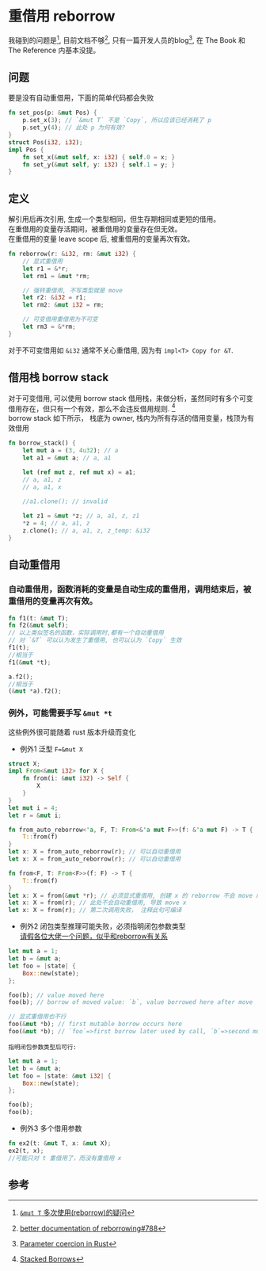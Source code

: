 # 重借用 reborrow

我碰到的问题是[^1], 目前文档不够[^2], 只有一篇开发人员的blog[^3], 在 The Book 和 The Reference 内基本没提。

## 问题
要是没有自动重借用，下面的简单代码都会失败
```rust
fn set_pos(p: &mut Pos) {
    p.set_x(3); // `&mut T` 不是 `Copy`, 所以应该已经消耗了 p
    p.set_y(4); // 此处 p 为何有效?
}
struct Pos(i32, i32);
impl Pos {
    fn set_x(&mut self, x: i32) { self.0 = x; }
    fn set_y(&mut self, y: i32) { self.1 = y; }
}
```

## 定义
解引用后再次引用, 生成一个类型相同，但生存期相同或更短的借用。  
在重借用的变量存活期间，被重借用的变量存在但无效。  
在重借用的变量 leave scope 后, 被重借用的变量再次有效。  
```rust
fn reborrow(r: &i32, rm: &mut i32) {
    // 显式重借用
    let r1 = &*r;
    let rm1 = &mut *rm;

    // 强转重借用, 不写类型就是 move
    let r2: &i32 = r1;
    let rm2: &mut i32 = rm;

    // 可变借用重借用为不可变
    let rm3 = &*rm;
}
```
对于不可变借用如 `&i32` 通常不关心重借用, 因为有 `impl<T> Copy for &T`.  

## 借用栈 borrow stack
对于可变借用, 可以使用 borrow stack 借用栈，来做分析，虽然同时有多个可变借用存在，但只有一个有效，那么不会违反借用规则. [^4]  
borrow stack 如下所示， 栈底为 owner, 栈内为所有存活的借用变量，栈顶为有效借用
```rust
fn borrow_stack() {
    let mut a = (3, 4u32); // a
    let a1 = &mut a; // a, a1

    let (ref mut z, ref mut x) = a1;
    // a, a1, z
    // a, a1, x

    //a1.clone(); // invalid
    
    let z1 = &mut *z; // a, a1, z, z1
    *z = 4; // a, a1, z
    z.clone(); // a, a1, z, z_temp: &i32
}
```

## 自动重借用
### 自动重借用，函数消耗的变量是自动生成的重借用，调用结束后，被重借用的变量再次有效。  
```rust
fn f1(t: &mut T);
fn f2(&mut self);
// 以上类似签名的函数，实际调用时,都有一个自动重借用
// 对 `&T` 可以认为发生了重借用, 也可以认为 `Copy` 生效
f1(t);
//相当于
f1(&mut *t);

a.f2();
//相当于
(&mut *a).f2();
```

### 例外，可能需要手写 `&mut *t`  
  这些例外很可能随着 rust 版本升级而变化
  - 例外1 泛型 `F=&mut X`
```rust
struct X;
impl From<&mut i32> for X {
    fn from(i: &mut i32) -> Self {
        X
    }
}
let mut i = 4;
let r = &mut i;

fn from_auto_reborrow<'a, F, T: From<&'a mut F>>(f: &'a mut F) -> T {
    T::from(f)
}
let x: X = from_auto_reborrow(r); // 可以自动重借用
let x: X = from_auto_reborrow(r); // 可以自动重借用

fn from<F, T: From<F>>(f: F) -> T {
    T::from(f)
}
let x: X = from(&mut *r); // 必须显式重借用, 创建 x 的 reborrow 不会 move x
let x: X = from(r); // 此处不会自动重借用, 导致 move x
let x: X = from(r); // 第二次调用失败， 注释此句可编译
```
  - 例外2 闭包类型推理可能失败，必须指明闭包参数类型  
    [请假各位大佬一个问题，似乎和reborrow有关系](https://rustcc.cn/article?id=79ae6c1e-7192-4f02-ad66-93dea2141db4)  
```rust
let mut a = 1;
let b = &mut a;
let foo = |state| {
    Box::new(state);
};

foo(b); // value moved here
foo(b); // borrow of moved value: `b`, value borrowed here after move

// 显式重借用也不行
foo(&mut *b); // first mutable borrow occurs here
foo(&mut *b); // `foo`=>first borrow later used by call, `b`=>second mutable borrow occurs here
```
    指明闭包参数类型后可行:
```rust
let mut a = 1;
let b = &mut a;
let foo = |state: &mut i32| {
    Box::new(state);
};

foo(b);
foo(b);
```
  - 例外3 多个借用参数
```rust
fn ex2(t: &mut T, x: &mut X);
ex2(t, x);
//可能只对 t 重借用了，而没有重借用 x
```

## 参考
[^1]: [`&mut T` 多次使用(reborrow)的疑问](https://rustcc.cn/article?id=28fedcbc-d0c9-41e1-8d95-de73a578a078)
[^2]: [better documentation of reborrowing#788](https://github.com/rust-lang/reference/issues/788#issuecomment-1420528041)
[^3]: [Parameter coercion in Rust](http://smallcultfollowing.com/babysteps/blog/2013/11/20/parameter-coercion-in-rust/#reborrowing)
[^4]: [Stacked Borrows](https://rust-unofficial.github.io/too-many-lists/fifth-stacked-borrows.html)
